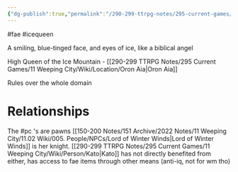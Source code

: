 ```yaml
---
{"dg-publish":true,"permalink":"/290-299-ttrpg-notes/295-current-games/11-weeping-city/wiki/person/ice-queen/"}
---
```



#fae #icequeen

A smiling, blue-tinged face, and eyes of ice, like a biblical angel

High Queen of the Ice Mountain - [[290-299 TTRPG Notes/295 Current Games/11 Weeping City/Wiki/Location/Oron Aia\|Oron Aia]]

Rules over the whole domain

# Relationships

The #pc 's are pawns
[[150-200 Notes/151 Archive/2022 Notes/11 Weeping City/11.02 Wiki/005. People/NPCs/Lord of Winter Winds\|Lord of Winter Winds]] is her knight.
[[290-299 TTRPG Notes/295 Current Games/11 Weeping City/Wiki/Person/Kato\|Kato]] has not directly benefited from either, has access to fae items through other means (anti-iq, not for wm tho)
